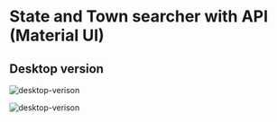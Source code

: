 # State and Town searcher with API (Material UI)

## Desktop version

![desktop-verison](https://i.ibb.co/gM1c0vs/desktop-version.png)

![desktop-verison](https://i.ibb.co/j5Ygcnq/desktop-version2.png)

